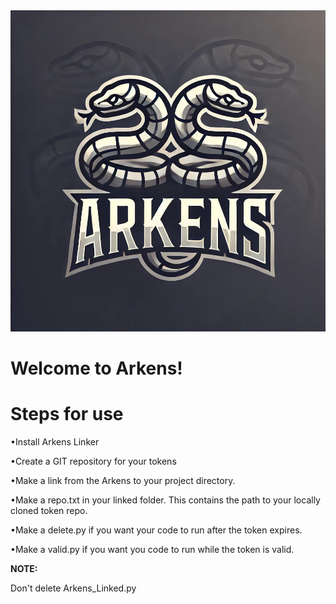 <!DOCTYPE HTML>
<head>
<link href = Styles.css>
</head>
<body>
   <img src = logo.jpg height = 514 width = 514 class=center >
   <h1 class = center>Welcome to Arkens!</h1>
   <p>                                                                                                                                     
      </p>
   <h1>Steps for use</h1>
      <p>                                                                                                                                     
      </p>
   <p>•Install Arkens Linker<p>
   <p>                                                                                                                                     
       </p>
          <p>•Create a GIT repository for your tokens<p>
   <p>                                                                                                                                     
       </p>
          <p>•Make a link from the Arkens to your project directory.<p>
   <p>                                                                                                                                     
       </p>
          <p>•Make a repo.txt in your linked folder. This contains the path to your locally cloned token repo.<p>
   <p>                                                                                                                                     
       </p>
          <p>•Make a delete.py if you want your code to run after the token expires.<p>
   <p>                                                                                                                                     
       </p>
          <p>•Make a valid.py if you want you code to run while the token is valid.<p>
   <p>                                                                                                                                     
       </p>
       <b>NOTE:</b><p>Don't delete Arkens_Linked.py</p>
</body>
